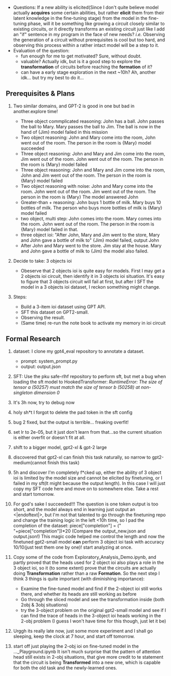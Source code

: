 - Questions: If a new ability is elicited(Since I don't quite believe model actually **acquires** some certain abilities, but rather **elicit** them from their latent knowledge in the fine-tuning stage) from the model in the fine-tuning phase, will it be something like growing a circuit closely similar to existing circuits, or it directly transforms an existing circuit just like I add an "if" sentence in my program in the face of new needs? *i.e.* Observing the generation of a circuit without prerequisites is cool but too hard, and observing this process within a rather intact model will be a step to it.
- Evaluation of the question:
    - fun enough for me to get motivated? Sure, without doubt.
    - valuable? Actually idk, but is it a good step to explore the **transformation** of circuits before reaching the **formation** of it? 
    - can have a early stage exploration in the next ~10h? Ah, another idk... but try my best to do it...
## Prerequisites & Plans
1. Two similar domains, and GPT-2 is good in one but bad in another.explore time!
    - Three object commplicated reasoning: John has a ball. John passes the ball to Mary. Mary passes the ball to Jim. The ball is now in the hand of {Jim} model failed in this mission
    - Two object reasoning: John and Mary come into the room, John went out of the room. The person in the room is {Mary} model succeeded
    - Three object reasoning: John and Mary and Jim come into the room, Jim went out of the room. John went out of the room. The person in the room is {Mary} model failed
    - Three object reasoning: John and Mary and Jim come into the room, John and Jim went out of the room. The person in the room is {Mary} model failed
    - Two object reasoning with noise: John and Mary come into the room. John went out of the room. Jim went out of the room. The person in the room is {Mary} The model answered John
    - Greater-than + reasoning: John buys 1 bottle of milk. Mary buys 10 bottles of milk. The person who buys more bottles of milk is {Mary} model failed
    - two object, multi step: John comes into the room. Mary comes into the room. John went out of the room. The person in the room is {Mary} model failed in that.
    - three object ioi: "After John, Mary and Jim went to the store, Mary and John gave a bottle of milk to" {Jim} model failed, output John
    - After John and Mary went to the store. Jim stay at the house. Mary and John gave a bottle of milk to {Jim} the model also failed.

2. Decide to take: 3 objects ioi
    - Obeserve that 2 objects ioi is quite easy for models. First I may get a 2 objects ioi circuit, then identify it in 3 objects ioi situation. It's easy to figure that 3 objects circuit will fail at first, but after I SFT the model in a 3 objects ioi dataset, I reckon something might change.

3. Steps:
    - Build a 3-item ioi dataset using GPT API.
    - SFT this dataset on GPT2-small.
    - Observing the result.
    - (Same time) re-run the note book to activate my memory in ioi circuit

## Formal Research
1. dataset: I clone my gpt4_eval repository to annotate a dataset.
    - prompt: system_prompt.py
    - output: output.json
2. SFT: Use the pku safe-rlhf repository to perform sft, but met a bug when loading the sft model to HookedTransformer: *RuntimeError: The size of tensor a (50257) must match the size of tensor b (50258) at non-singleton dimension 0*
3. It's 3h now, try to debug now
4. holy sh*t I forgot to delete the pad token in the sft config
5. bug 2 fixed, but the output is terrible... freaking overfit!
6. set lr to 2e-05, but it just don't learn from that...so the current situation is either overfit or doesn't fit at all.
7. shift to a bigger model, gpt2-xl & gpt-2 large
8. discovered that gpt2-xl can finish this task naturally, so narrow to gpt2-medium(cannot finish this task)
9. 5h and discover I'm completely f*cked up, either the ability of 3 object ioi is limited by the model size and cannot be elicited by finetuning, or I failed in my sft(It might because the output length). In this case I will just copy my SFT code here and move on to somewhere else. Take a rest and start tomorrow.

10. For god's sake I succeeded!!! The question is one token output is too short, and the model always end in learning just output an <|endoftext|>, but I'm not that talented to go through the finetuning repo and change the training logic in the left <10h time, so I pad the completion of the dataset: piece["completion"] = (" "+piece["completion"])*20 (Compare the output_new.json and output.json!) This magic code helped me control the length and now the finetuned gpt2-small model **can** perform 3 object ioi task with accuracy 10/10(just test them one by one)! start analyzing at once.

11. Copy some of the code from Exploratory_Analysis_Demo.ipynb, and partly proved that the heads used for 2 object ioi also plays a role in the 3 object ioi, so it (to some extent) prove that the circuits are actually doing **Transformation** rather than a raw **Formation**. So the next step I think 3 things is quite important (with diminishing importance):
    - Examine the fine-tuned model and find if the 2-object ioi still works there, and whether its heads are still working as before
    - Go through the sliced model and see the transformation inside (both 2obj & 3obj situations)
    - try the 3-object problem on the original gpt2-small model and see if I can find the trace of heads in the 3-object ioi heads working in the 2-obj problem (I guess I won't have time for this though, just let it be)
12. Urggh its really late now, just some more experiment and I shall go sleeping, keep the clock at 7 hour, and start off tomorrow.

13. start off just playing the 2-obj ioi on fine-tuned model in the ..._Playground.ipynb It isn't much surprise that the pattern of attention head still exists in 2-obj situations, that give more credit to te statement that the circuit is being **Transformed** into a new one, which is capable for both the old task and the newly-learned ones.